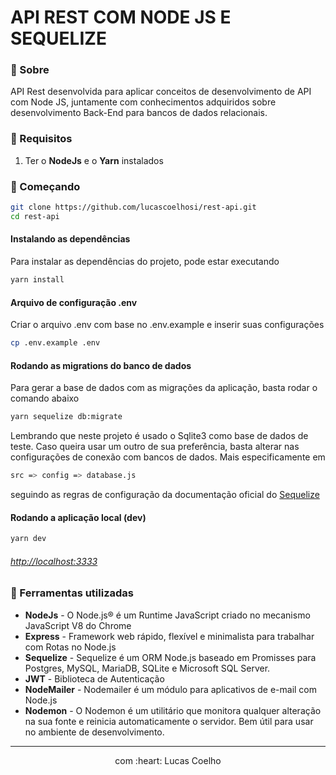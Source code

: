 # API REST COM NODE JS E SEQUELIZE

### 📜 Sobre

API Rest desenvolvida para aplicar conceitos de desenvolvimento de API com Node JS, juntamente com conhecimentos adquiridos sobre desenvolvimento Back-End para bancos de dados relacionais.

### 🔽 Requisitos
1. Ter o **NodeJs** e o **Yarn** instalados

### :rocket: Começando

```sh
git clone https://github.com/lucascoelhosi/rest-api.git
cd rest-api
```

#### Instalando as dependências

Para instalar as dependências do projeto, pode estar executando

```sh
yarn install
```

#### Arquivo de configuração .env

Criar o arquivo .env com base no .env.example e inserir suas configurações

```sh
cp .env.example .env
```

#### Rodando as migrations do banco de dados

Para gerar a base de dados com as migrações da aplicação, basta rodar o comando abaixo

```sh
yarn sequelize db:migrate
```

Lembrando que neste projeto é usado o Sqlite3 como base de dados de teste. Caso queira usar um outro de sua preferência, basta alterar nas configurações de conexão com bancos de dados. Mais especificamente em 

```sh
src => config => database.js
```

seguindo as regras de configuração da documentação oficial do [Sequelize](https://sequelize.org/master/)

#### Rodando a aplicação local (dev)

```sh
yarn dev
```

###### [http://localhost:3333](http://localhost:3333)

### 🧰  Ferramentas utilizadas
- **NodeJs** - O Node.js® é um Runtime JavaScript criado no mecanismo JavaScript V8 do Chrome 
- **Express** - Framework web rápido, flexível e minimalista para trabalhar com Rotas no Node.js
- **Sequelize** - Sequelize é um ORM Node.js baseado em Promisses para Postgres, MySQL, MariaDB, SQLite e Microsoft SQL Server.
- **JWT** - Biblioteca de Autenticação
- **NodeMailer** - Nodemailer é um módulo para aplicativos de e-mail com Node.js
- **Nodemon** - O Nodemon é um utilitário que monitora qualquer alteração na sua fonte e reinicia automaticamente o servidor. Bem útil para usar no ambiente de desenvolvimento.

<hr>
<p align="center"> com :heart: Lucas Coelho </p>